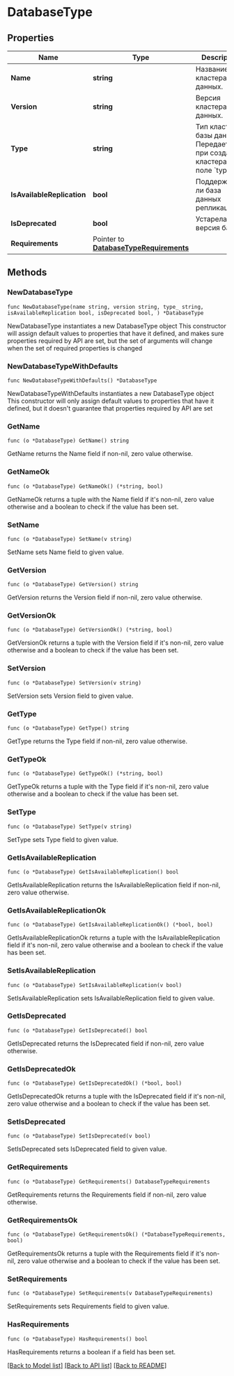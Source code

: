 # DatabaseType

## Properties

Name | Type | Description | Notes
------------ | ------------- | ------------- | -------------
**Name** | **string** | Название кластера базы данных. | 
**Version** | **string** | Версия кластера базы данных. | 
**Type** | **string** | Тип кластера базы данных. Передается при создании кластера в поле &#x60;type&#x60; | 
**IsAvailableReplication** | **bool** | Поддерживает ли база данных репликацию. | 
**IsDeprecated** | **bool** | Устарела ли версия базы. | 
**Requirements** | Pointer to [**DatabaseTypeRequirements**](DatabaseTypeRequirements.md) |  | [optional] 

## Methods

### NewDatabaseType

`func NewDatabaseType(name string, version string, type_ string, isAvailableReplication bool, isDeprecated bool, ) *DatabaseType`

NewDatabaseType instantiates a new DatabaseType object
This constructor will assign default values to properties that have it defined,
and makes sure properties required by API are set, but the set of arguments
will change when the set of required properties is changed

### NewDatabaseTypeWithDefaults

`func NewDatabaseTypeWithDefaults() *DatabaseType`

NewDatabaseTypeWithDefaults instantiates a new DatabaseType object
This constructor will only assign default values to properties that have it defined,
but it doesn't guarantee that properties required by API are set

### GetName

`func (o *DatabaseType) GetName() string`

GetName returns the Name field if non-nil, zero value otherwise.

### GetNameOk

`func (o *DatabaseType) GetNameOk() (*string, bool)`

GetNameOk returns a tuple with the Name field if it's non-nil, zero value otherwise
and a boolean to check if the value has been set.

### SetName

`func (o *DatabaseType) SetName(v string)`

SetName sets Name field to given value.


### GetVersion

`func (o *DatabaseType) GetVersion() string`

GetVersion returns the Version field if non-nil, zero value otherwise.

### GetVersionOk

`func (o *DatabaseType) GetVersionOk() (*string, bool)`

GetVersionOk returns a tuple with the Version field if it's non-nil, zero value otherwise
and a boolean to check if the value has been set.

### SetVersion

`func (o *DatabaseType) SetVersion(v string)`

SetVersion sets Version field to given value.


### GetType

`func (o *DatabaseType) GetType() string`

GetType returns the Type field if non-nil, zero value otherwise.

### GetTypeOk

`func (o *DatabaseType) GetTypeOk() (*string, bool)`

GetTypeOk returns a tuple with the Type field if it's non-nil, zero value otherwise
and a boolean to check if the value has been set.

### SetType

`func (o *DatabaseType) SetType(v string)`

SetType sets Type field to given value.


### GetIsAvailableReplication

`func (o *DatabaseType) GetIsAvailableReplication() bool`

GetIsAvailableReplication returns the IsAvailableReplication field if non-nil, zero value otherwise.

### GetIsAvailableReplicationOk

`func (o *DatabaseType) GetIsAvailableReplicationOk() (*bool, bool)`

GetIsAvailableReplicationOk returns a tuple with the IsAvailableReplication field if it's non-nil, zero value otherwise
and a boolean to check if the value has been set.

### SetIsAvailableReplication

`func (o *DatabaseType) SetIsAvailableReplication(v bool)`

SetIsAvailableReplication sets IsAvailableReplication field to given value.


### GetIsDeprecated

`func (o *DatabaseType) GetIsDeprecated() bool`

GetIsDeprecated returns the IsDeprecated field if non-nil, zero value otherwise.

### GetIsDeprecatedOk

`func (o *DatabaseType) GetIsDeprecatedOk() (*bool, bool)`

GetIsDeprecatedOk returns a tuple with the IsDeprecated field if it's non-nil, zero value otherwise
and a boolean to check if the value has been set.

### SetIsDeprecated

`func (o *DatabaseType) SetIsDeprecated(v bool)`

SetIsDeprecated sets IsDeprecated field to given value.


### GetRequirements

`func (o *DatabaseType) GetRequirements() DatabaseTypeRequirements`

GetRequirements returns the Requirements field if non-nil, zero value otherwise.

### GetRequirementsOk

`func (o *DatabaseType) GetRequirementsOk() (*DatabaseTypeRequirements, bool)`

GetRequirementsOk returns a tuple with the Requirements field if it's non-nil, zero value otherwise
and a boolean to check if the value has been set.

### SetRequirements

`func (o *DatabaseType) SetRequirements(v DatabaseTypeRequirements)`

SetRequirements sets Requirements field to given value.

### HasRequirements

`func (o *DatabaseType) HasRequirements() bool`

HasRequirements returns a boolean if a field has been set.


[[Back to Model list]](../README.md#documentation-for-models) [[Back to API list]](../README.md#documentation-for-api-endpoints) [[Back to README]](../README.md)


